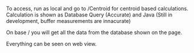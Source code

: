 To access, run as local and go to /Centroid for centroid based calculations. 
Calculation is shown as Database Query (Accurate) and Java (Still in development, buffer measurements are innacurate)

On base / you will get all the data from the database shown on the page.

Everything can be seen on web view.
